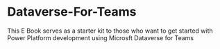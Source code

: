 # Dataverse-For-Teams

This E Book serves as a starter kit to those who want to get started with Power Platform development using Microsft Dataverse for Teams
